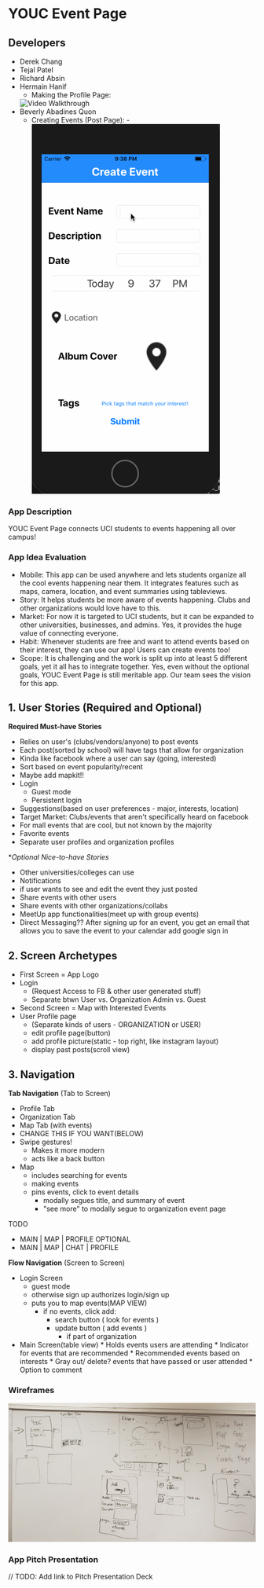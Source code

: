 # YOUC Event Page

## Developers
* Derek Chang
* Tejal Patel
* Richard Absin
* Hermain Hanif
   - Making the Profile Page:
   <img src='http://g.recordit.co/39HI1wSSB0.gif' title='Video Walkthrough' width='' alt='Video Walkthrough' />
* Beverly Abadines Quon
   - Creating Events (Post Page):
   -![postPage](postPage.gif)

### App Description
YOUC Event Page connects UCI students to events happening all over campus!

### App Idea Evaluation
- Mobile: This app can be used anywhere and lets students organize all the cool events happening near them. 
It integrates features such as maps, camera, location, and event summaries using tableviews.
- Story: It helps students be more aware of events happening. Clubs and other organizations would love have to this.
- Market: For now it is targeted to UCI students, but it can be expanded to other universities, businesses, and admins.
   Yes, it provides the huge value of connecting everyone. 
- Habit: Whenever students are free and want to attend events based on their interest, they can use our app! Users can create events too! 
- Scope: It is challenging and the work is split up into at least 5 different goals, yet it all has to integrate  together. 
Yes, even without the optional goals, YOUC Event Page is still meritable app. Our team sees the vision for this app. 

## 1. User Stories (Required and Optional)

**Required Must-have Stories**

* Relies on user's (clubs/vendors/anyone) to post events
* Each post(sorted by school) will have tags that allow for organization
* Kinda like facebook where a user can say (going, interested)
* Sort based on event popularity/recent
* Maybe add mapkit!!
* Login
    * Guest mode
    * Persistent login
* Suggestions(based on user preferences - major, interests, location)
* Target Market: Clubs/events that aren't specifically heard on facebook
* For mall events that are cool, but not known by the majority
* Favorite events
* Separate user profiles and organization profiles

**Optional Nice-to-have Stories*
 * Other universities/colleges can use
 * Notifications
 * if user wants to see and edit the event they just posted
 * Share events with other users 
 * Share events with other organizations/collabs 
 * MeetUp app functionalities(meet up with group events)
 * Direct Messaging??
 After signing up for an event, you get an email that allows you to save the event to your calendar
 add google sign in
 
 
 

## 2. Screen Archetypes

 * First Screen = App Logo
 * Login 
     * (Request Access to FB & other user generated stuff)
     * Separate btwn User vs. Organization Admin vs. Guest
* Second Screen = Map with Interested Events 
 * User Profile page
     * (Separate kinds of users - ORGANIZATION or USER)
     * edit profile page(button)
     * add profile picture(static - top right, like instagram layout)
     * display past posts(scroll view)

## 3. Navigation

**Tab Navigation** (Tab to Screen)

 * Profile Tab
 * Organization Tab
 * Map Tab (with events)
 * CHANGE THIS IF YOU WANT(BELOW)
 * Swipe gestures!
     * Makes it more modern
     * acts like a back button
 * Map
     * includes searching for events
     * making events 
     * pins events, click to event details 
         * modally segues title, and summary of event
         * "see more" to modally segue to organization event page

TODO
* MAIN  | MAP | PROFILE 
OPTIONAL
* MAIN  | MAP | CHAT | PROFILE

**Flow Navigation** (Screen to Screen)

 * Login Screen 
   * guest mode 
   * otherwise sign up authorizes login/sign up
   * puts you to map events(MAP VIEW)
       * if no events, click add:
           * search button ( look for events )
           * update button ( add events )
               * if part of organization 
 * Main Screen(table view)
       * Holds events users are attending 
       * Indicator for events that are recommended
       * Recommended events based on interests
       * Gray out/ delete? events that have passed or user attended
       * Option to comment
       
### Wireframes
![App Draft](ScreenTransitions.jpeg)

### App Pitch Presentation
// TODO: Add link to Pitch Presentation Deck
